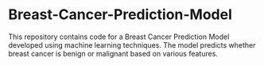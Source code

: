 # Breast-Cancer-Prediction-Model
This repository contains code for a Breast Cancer Prediction Model developed using machine learning techniques. The model predicts whether breast cancer is benign or malignant based on various features.
